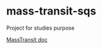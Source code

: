 # mass-transit-sqs

Project for studies purpose

[MassTransit doc](http://masstransit-project.com/usage/)